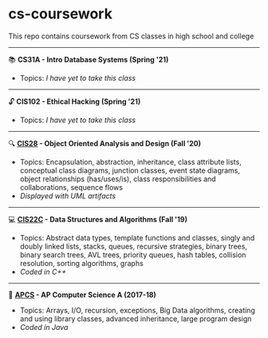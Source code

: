 # cs-coursework
This repo contains coursework from CS classes in high school and college

---
📚 **CS31A - Intro Database Systems (Spring '21)**
- Topics: *I have yet to take this class*

---
🔓 **CIS102 - Ethical Hacking (Spring '21)**
- Topics: *I have yet to take this class*

---
🔍 **[CIS28](https://github.com/kishore-srinivas/cs-coursework/tree/main/CIS28) - Object Oriented Analysis and Design (Fall '20)**
- Topics: Encapsulation, abstraction, inheritance, class attribute lists, conceptual class diagrams, junction classes, event state diagrams, object relationships (has/uses/is), class responsibilities and collaborations, sequence flows
- *Displayed with UML artifacts*

---
💻 **[CIS22C](https://github.com/kishore-srinivas/cs-coursework/tree/main/CIS22C) - Data Structures and Algorithms (Fall '19)**
- Topics: Abstract data types, template functions and classes, singly and doubly linked lists, stacks, queues, recursive strategies, binary trees, binary search trees, AVL trees, priority queues, hash tables, collision resolution, sorting algorithms, graphs
- *Coded in C++*

---
📗 **[APCS](https://github.com/kishore-srinivas/cs-coursework/tree/main/APCS) - AP Computer Science A (2017-18)**
- Topics: Arrays, I/O, recursion, exceptions, Big Data algorithms, creating and using library classes, advanced inheritance, large program design
- *Coded in Java*
